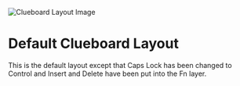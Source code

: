 ![Clueboard Layout Image](http://i.imgur.com/BnWlOht.png)

# Default Clueboard Layout

This is the default layout except that Caps Lock has been changed to Control
and Insert and Delete have been put into the Fn layer.
